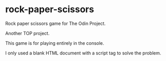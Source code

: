 # rock-paper-scissors
 Rock paper scissors game for The Odin Project.

Another TOP project.

This game is for playing entirely in the console.

I only used a blank HTML document with a script tag to solve the problem.